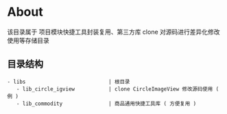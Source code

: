 # About

该目录属于 项目模块快捷工具封装复用、第三方库 clone 对源码进行差异化修改使用等存储目录

## 目录结构

```
- libs                           | 根目录
   - lib_circle_igview           | clone CircleImageView 修改源码使用 ( 例 )
   - lib_commodity               | 商品通用快捷工具库 ( 方便复用 )
```